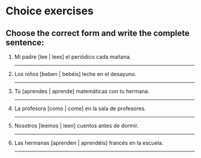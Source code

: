 # Choice exercises

## Choose the correct form and write the complete sentence:

1. Mi padre [lee | lees] el periódico cada mañana.

   _________________________________

2. Los niños [beben | bebéis] leche en el desayuno.

   _________________________________

3. Tú [aprendes | aprende] matemáticas con tu hermana.

   _________________________________

4. La profesora [como | come] en la sala de profesores.

   _________________________________

5. Nosotros [leemos | leen] cuentos antes de dormir.

   _________________________________

6. Las hermanas [aprenden | aprendéis] francés en la escuela.

   _________________________________